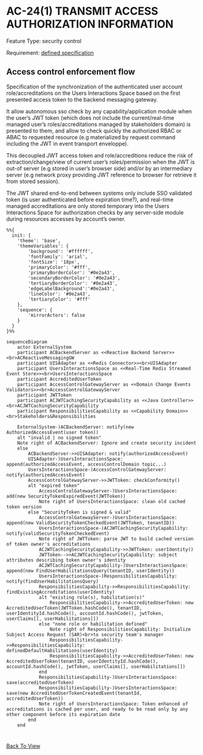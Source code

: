 # AC-24(1) TRANSMIT ACCESS AUTHORIZATION INFORMATION

Feature Type: security control

Requirement: [defined specification](https://www.notion.so/cybnity/AC-24-1-Transmit-access-authorization-information-3bf2f16555d849979d90cb324d4ed007?pvs=4)

## Access control enforcement flow
Specification of the synchronization of the authenticated user account role/accreditations on the Users Interactions Space based on the first presented access token to the backend messaging gateway.

It allow autonomous sso check by any capability/application module when the user’s JWT token (which does not include the current/real-time managed user’s roles/accreditations managed by stakeholders domain) is presented to them, and allow to check quickly the authorized RBAC or ABAC to requested resource (e.g materialized by request command including the JWT in event transport enveloppe).

This decoupled JWT access token and role/accreditions reduce the risk of extraction/change/view of current user’s roles/permission when the JWT is out-of server (e.g stored in user’s browser side) and/or by an intermediary server (e.g network proxy providing JWT reference to browser for retrieve it from stored session).

The JWT shared end-to-end between systems only include SSO validated token (is user authenticated before expiration time?), and real-time managed accreditations are only stored temporary into the Users Interactions Space for authorization checks by any server-side module during resources accesses by account’s owner.

```mermaid
%%{
  init: {
    'theme': 'base',
    'themeVariables': {
        'background': '#ffffff',
        'fontFamily': 'arial',
        'fontSize': '18px',
        'primaryColor': '#fff',
        'primaryBorderColor': '#0e2a43',
        'secondaryBorderColor': '#0e2a43',
        'tertiaryBorderColor': '#0e2a43',
        'edgeLabelBackground':'#0e2a43',
        'lineColor': '#0e2a43',
        'tertiaryColor': '#fff'
    },
    'sequence': {
		'mirrorActors': false
    }
  }
}%%

sequenceDiagram
	actor ExternalSystem
	participant ACBackendServer as <<Reactive Backend Server>><br>ACReactiveMessagingGW
	participant UISAdapter as <<Redis Connector>><br>UISAdapter
	participant UsersInteractionsSpace as <<Real-Time Redis Streamed Event Store>><br>UsersInteractionsSpace
	participant AccreditedUserToken
	participant AccessControlGatewayServer as <<Domain Change Events Validators>><br>AccessControlGatewayServer
	participant JWTToken
	participant ACJWTCachingSecurityCapability as <<Java Controller>><br>ACJWTCachingSecurityCapability
	participant ResponsibilitiesCapability as <<Capability Domain>><br>Stakeholders&Responsibilities

	ExternalSystem-)ACBackendServer: notify(new AuthorizedAccessEvent(user token))
	alt "invalid | no signed token"
	Note right of ACBackendServer: Ignore and create security incident
	else
		ACBackendServer->>UISAdapter: notify(authorizedAccessEvent)
		UISAdapter-)UsersInteractionsSpace: append(authorizedAccessEvent, accessControlDomain topic...)
		UsersInteractionsSpace-)AccessControlGatewayServer: notify(authorizedAccessEvent)
		AccessControlGatewayServer->>JWTToken: checkConformity()
		alt "expired token"
			AccessControlGatewayServer-)UsersInteractionsSpace: add(new SecurityTokenExpiredEvent(JWTToken))
			Note right of UsersInteractionsSpace: clean old cached token version
		else "SecurityToken is signed & valid"
			AccessControlGatewayServer-)UsersInteractionsSpace: append(new ValidSecurityTokenCheckedEvent(JWTToken, tenantID))
			UsersInteractionsSpace-)ACJWTCachingSecurityCapability: notify(validSecurityTokenCheckedEvent)
			Note right of JWTToken: parse JWT to build cached version of token owner's accreditations
			ACJWTCachingSecurityCapability->>JWTToken: userIdentity()
			JWTToken-->>ACJWTCachingSecurityCapability: subject attributes describing token owner's identity
			ACJWTCachingSecurityCapability-)UsersInteractionsSpace: append(new FindUserHabilitationsQuery(tenantID, userIdentity))
			UsersInteractionsSpace-)ResponsibilitiesCapability: notify(findUserHabilitationsQuery)
			ResponsibilitiesCapability->>ResponsibilitiesCapability: findExistingAccreditations(userIdentity)
			alt "existing role(s), habilitation(s)"
				ResponsibilitiesCapability->>AccreditedUserToken: new AccreditedUserToken(JWTToken.hashCode(), tenantID, userIdentityId.hashCode(), accountId.hashCode(), jwtToken, userClaims[], userHabilitations[])
			else "none role or habilitation defined"
				Note right of ResponsibilitiesCapability: Initialize Subject Access Request (SAR)<br>to security team's manager
				ResponsibilitiesCapability->>ResponsibilitiesCapability: definedDefaultHabilitations(userIdentity)
				ResponsibilitiesCapability->>AccreditedUserToken: new AccreditedUserToken(tenantID, userIdentityId.hashCode(), accountId.hashCode(), jwtToken, userClaims[], userHabilitations[])
			end
			ResponsibilitiesCapability-)UsersInteractionsSpace: save(accreditedUserToken)
			ResponsibilitiesCapability-)UsersInteractionsSpace: save(new AccreditedUserTokenCreatedEvent(tenantId, accreditedUserToken))
			Note right of UsersInteractionsSpace: Token enhanced of accreditations is cached per user, and ready to be read only by any other component before its expiration date
		end
	end

```

#
[Back To View](README.md)
